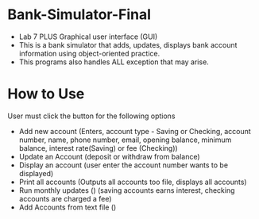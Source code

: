 # Bank-Simulator-Final
- Lab 7 PLUS Graphical user interface (GUI)
- This is a bank simulator that adds, updates, displays bank account information using object-oriented practice.
- This programs also handles ALL exception that may arise.

# How to Use 
User must click the button for the following options
- Add new account (Enters, account type - Saving or Checking, account number, name, phone number, email, opening balance, minimum balance, interest rate(Saving)  or fee (Checking))
- Update an Account (deposit or withdraw from balance)
- Display an account (user enter the account number wants to be displayed)
- Print all accounts (Outputs all accounts too file, displays all accounts)
- Run monthly updates () (saving accounts earns interest, checking accounts are charged a fee) 
- Add Accounts from text file ()
